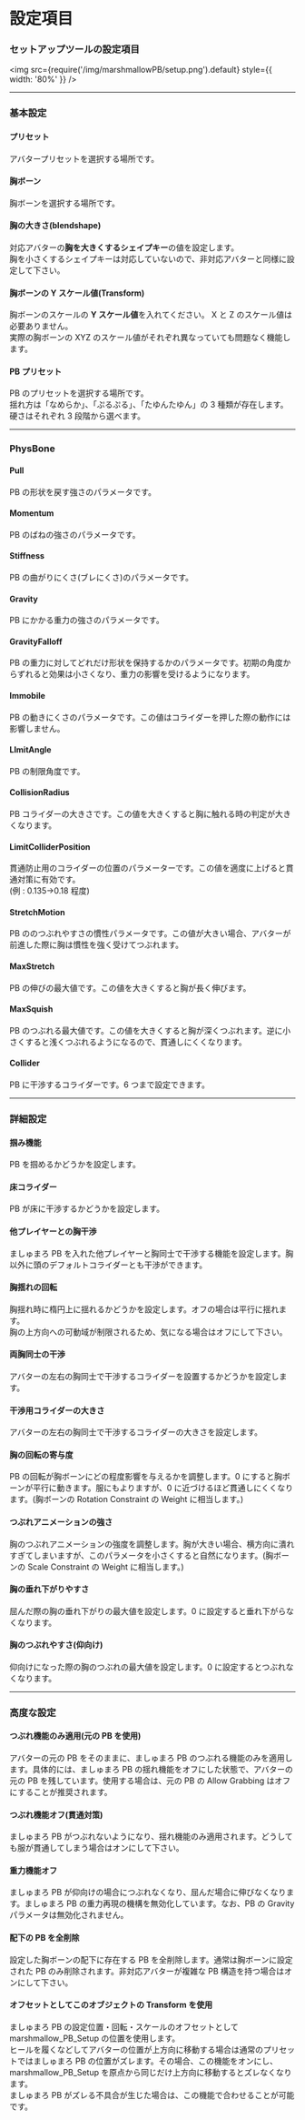 # 設定項目

### セットアップツールの設定項目

<img
src={require('/img/marshmallowPB/setup.png').default}
style={{ width: '80%' }}
/>

---

### 基本設定

#### プリセット

アバタープリセットを選択する場所です。

#### 胸ボーン

胸ボーンを選択する場所です。

#### 胸の大きさ(blendshape)

対応アバターの**胸を大きくするシェイプキー**の値を設定します。  
胸を小さくするシェイプキーは対応していないので、非対応アバターと同様に設定して下さい。

#### 胸ボーンの Y スケール値(Transform)

胸ボーンのスケールの **Y スケール値**を入れてください。 X と Z のスケール値は必要ありません。  
実際の胸ボーンの XYZ のスケール値がそれぞれ異なっていても問題なく機能します。

#### PB プリセット

PB のプリセットを選択する場所です。  
揺れ方は「なめらか」、「ぷるぷる」、「たゆんたゆん」の 3 種類が存在します。  
硬さはそれぞれ 3 段階から選べます。

---

### PhysBone

#### Pull

PB の形状を戻す強さのパラメータです。

#### Momentum

PB のばねの強さのパラメータです。

#### Stiffness

PB の曲がりにくさ(ブレにくさ)のパラメータです。

#### Gravity

PB にかかる重力の強さのパラメータです。

#### GravityFalloff

PB の重力に対してどれだけ形状を保持するかのパラメータです。初期の角度からずれると効果は小さくなり、重力の影響を受けるようになります。

#### Immobile

PB の動きにくさのパラメータです。この値はコライダーを押した際の動作には影響しません。

#### LImitAngle

PB の制限角度です。

#### CollisionRadius

PB コライダーの大きさです。この値を大きくすると胸に触れる時の判定が大きくなります。

#### LimitColliderPosition

貫通防止用のコライダーの位置のパラメーターです。この値を適度に上げると貫通対策に有効です。  
(例 : 0.135→0.18 程度)

#### StretchMotion

PB ののつぶれやすさの慣性パラメータです。この値が大きい場合、アバターが前進した際に胸は慣性を強く受けてつぶれます。

#### MaxStretch

PB の伸びの最大値です。この値を大きくすると胸が長く伸びます。

#### MaxSquish

PB のつぶれる最大値です。この値を大きくすると胸が深くつぶれます。逆に小さくすると浅くつぶれるようになるので、貫通しにくくなります。

#### Collider

PB に干渉するコライダーです。6 つまで設定できます。

---

### 詳細設定

#### 掴み機能

PB を掴めるかどうかを設定します。

#### 床コライダー

PB が床に干渉するかどうかを設定します。

#### 他プレイヤーとの胸干渉

ましゅまろ PB を入れた他プレイヤーと胸同士で干渉する機能を設定します。胸以外に頭のデフォルトコライダーとも干渉ができます。

#### 胸揺れの回転

胸揺れ時に楕円上に揺れるかどうかを設定します。オフの場合は平行に揺れます。  
胸の上方向への可動域が制限されるため、気になる場合はオフにして下さい。

#### 両胸同士の干渉

アバターの左右の胸同士で干渉するコライダーを設置するかどうかを設定します。

#### 干渉用コライダーの大きさ

アバターの左右の胸同士で干渉するコライダーの大きさを設定します。

#### 胸の回転の寄与度

PB の回転が胸ボーンにどの程度影響を与えるかを調整します。0 にすると胸ボーンが平行に動きます。服にもよりますが、0 に近づけるほど貫通しにくくなります。(胸ボーンの Rotation Constraint の Weight に相当します。)

#### つぶれアニメーションの強さ

胸のつぶれアニメーションの強度を調整します。胸が大きい場合、横方向に潰れすぎてしまいますが、このパラメータを小さくすると自然になります。(胸ボーンの Scale Constraint の Weight に相当します。)

#### 胸の垂れ下がりやすさ

屈んだ際の胸の垂れ下がりの最大値を設定します。0 に設定すると垂れ下がらなくなります。

#### 胸のつぶれやすさ(仰向け)

仰向けになった際の胸のつぶれの最大値を設定します。0 に設定するとつぶれなくなります。

---

### 高度な設定

#### つぶれ機能のみ適用(元の PB を使用)

アバターの元の PB をそのままに、ましゅまろ PB のつぶれる機能のみを適用します。具体的には、ましゅまろ PB の揺れ機能をオフにした状態で、アバターの元の PB を残しています。使用する場合は、元の PB の Allow Grabbing はオフにすることが推奨されます。

#### つぶれ機能オフ(貫通対策)

ましゅまろ PB がつぶれないようになり、揺れ機能のみ適用されます。どうしても服が貫通してしまう場合はオンにして下さい。

#### 重力機能オフ

ましゅまろ PB が仰向けの場合につぶれなくなり、屈んだ場合に伸びなくなります。ましゅまろ PB の重力再現の機構を無効化しています。なお、PB の Gravity パラメータは無効化されません。

#### 配下の PB を全削除

設定した胸ボーンの配下に存在する PB を全削除します。通常は胸ボーンに設定された PB のみ削除されます。非対応アバターが複雑な PB 構造を持つ場合はオンにして下さい。

#### オフセットとしてこのオブジェクトの Transform を使用

ましゅまろ PB の設定位置・回転・スケールのオフセットとして marshmallow_PB_Setup の位置を使用します。  
ヒールを履くなどしてアバターの位置が上方向に移動する場合は通常のプリセットではましゅまろ PB の位置がズレます。その場合、この機能をオンにし、marshmallow_PB_Setup を原点から同じだけ上方向に移動するとズレなくなります。  
ましゅまろ PB がズレる不具合が生じた場合は、この機能で合わせることが可能です。
